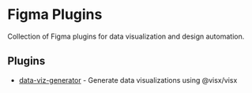 # Figma Plugins

Collection of Figma plugins for data visualization and design automation.

## Plugins

- [data-viz-generator](./data-viz-generator) - Generate data visualizations using @visx/visx
